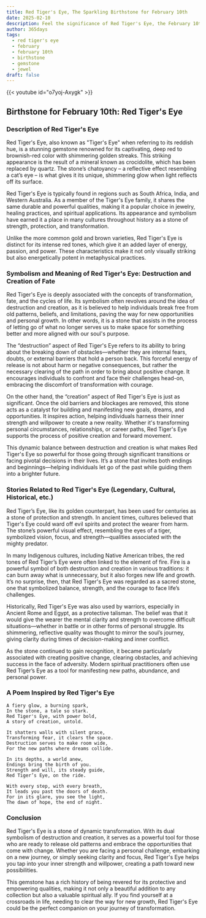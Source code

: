 ```yaml
---
title: Red Tiger's Eye, The Sparkling Birthstone for February 10th
date: 2025-02-10
description: Feel the significance of Red Tiger's Eye, the February 10th birthstone symbolizing Destruction and creation of fate. Let its beauty and meaning brighten your day.
author: 365days
tags:
  - red tiger's eye
  - february
  - february 10th
  - birthstone
  - gemstone
  - jewel
draft: false
---
```


{{< youtube id="o7yoj-Axygk" >}}

## Birthstone for February 10th: Red Tiger's Eye

### Description of Red Tiger's Eye

Red Tiger's Eye, also known as "Tiger's Eye" when referring to its reddish hue, is a stunning gemstone renowned for its captivating, deep red to brownish-red color with shimmering golden streaks. This striking appearance is the result of a mineral known as crocidolite, which has been replaced by quartz. The stone’s chatoyancy – a reflective effect resembling a cat’s eye – is what gives it its unique, shimmering glow when light reflects off its surface.

Red Tiger's Eye is typically found in regions such as South Africa, India, and Western Australia. As a member of the Tiger's Eye family, it shares the same durable and powerful qualities, making it a popular choice in jewelry, healing practices, and spiritual applications. Its appearance and symbolism have earned it a place in many cultures throughout history as a stone of strength, protection, and transformation.

Unlike the more common gold and brown varieties, Red Tiger's Eye is distinct for its intense red tones, which give it an added layer of energy, passion, and power. These characteristics make it not only visually striking but also energetically potent in metaphysical practices.

### Symbolism and Meaning of Red Tiger's Eye: Destruction and Creation of Fate

Red Tiger's Eye is deeply associated with the concepts of transformation, fate, and the cycles of life. Its symbolism often revolves around the idea of destruction and creation, as it is believed to help individuals break free from old patterns, beliefs, and limitations, paving the way for new opportunities and personal growth. In other words, it is a stone that assists in the process of letting go of what no longer serves us to make space for something better and more aligned with our soul's purpose.

The “destruction” aspect of Red Tiger's Eye refers to its ability to bring about the breaking down of obstacles—whether they are internal fears, doubts, or external barriers that hold a person back. This forceful energy of release is not about harm or negative consequences, but rather the necessary clearing of the path in order to bring about positive change. It encourages individuals to confront and face their challenges head-on, embracing the discomfort of transformation with courage.

On the other hand, the “creation” aspect of Red Tiger's Eye is just as significant. Once the old barriers and blockages are removed, this stone acts as a catalyst for building and manifesting new goals, dreams, and opportunities. It inspires action, helping individuals harness their inner strength and willpower to create a new reality. Whether it's transforming personal circumstances, relationships, or career paths, Red Tiger's Eye supports the process of positive creation and forward movement.

This dynamic balance between destruction and creation is what makes Red Tiger's Eye so powerful for those going through significant transitions or facing pivotal decisions in their lives. It’s a stone that invites both endings and beginnings—helping individuals let go of the past while guiding them into a brighter future.

### Stories Related to Red Tiger's Eye (Legendary, Cultural, Historical, etc.)

Red Tiger’s Eye, like its golden counterpart, has been used for centuries as a stone of protection and strength. In ancient times, cultures believed that Tiger's Eye could ward off evil spirits and protect the wearer from harm. The stone’s powerful visual effect, resembling the eyes of a tiger, symbolized vision, focus, and strength—qualities associated with the mighty predator.

In many Indigenous cultures, including Native American tribes, the red tones of Red Tiger’s Eye were often linked to the element of fire. Fire is a powerful symbol of both destruction and creation in various traditions: it can burn away what is unnecessary, but it also forges new life and growth. It’s no surprise, then, that Red Tiger's Eye was regarded as a sacred stone, one that symbolized balance, strength, and the courage to face life’s challenges.

Historically, Red Tiger's Eye was also used by warriors, especially in Ancient Rome and Egypt, as a protective talisman. The belief was that it would give the wearer the mental clarity and strength to overcome difficult situations—whether in battle or in other forms of personal struggle. Its shimmering, reflective quality was thought to mirror the soul’s journey, giving clarity during times of decision-making and inner conflict.

As the stone continued to gain recognition, it became particularly associated with creating positive change, clearing obstacles, and achieving success in the face of adversity. Modern spiritual practitioners often use Red Tiger’s Eye as a tool for manifesting new paths, abundance, and personal power.

### A Poem Inspired by Red Tiger's Eye

```
A fiery glow, a burning spark,  
In the stone, a tale so stark.  
Red Tiger's Eye, with power bold,  
A story of creation, untold.

It shatters walls with silent grace,  
Transforming fear, it clears the space.  
Destruction serves to make room wide,  
For the new paths where dreams collide.

In its depths, a world anew,  
Endings bring the birth of you.  
Strength and will, its steady guide,  
Red Tiger’s Eye, on the ride.

With every step, with every breath,  
It leads you past the doors of death.  
For in its glare, you see the light,  
The dawn of hope, the end of night.  
```

### Conclusion

Red Tiger's Eye is a stone of dynamic transformation. With its dual symbolism of destruction and creation, it serves as a powerful tool for those who are ready to release old patterns and embrace the opportunities that come with change. Whether you are facing a personal challenge, embarking on a new journey, or simply seeking clarity and focus, Red Tiger's Eye helps you tap into your inner strength and willpower, creating a path toward new possibilities.

This gemstone has a rich history of being revered for its protective and empowering qualities, making it not only a beautiful addition to any collection but also a valuable spiritual ally. If you find yourself at a crossroads in life, needing to clear the way for new growth, Red Tiger's Eye could be the perfect companion on your journey of transformation.